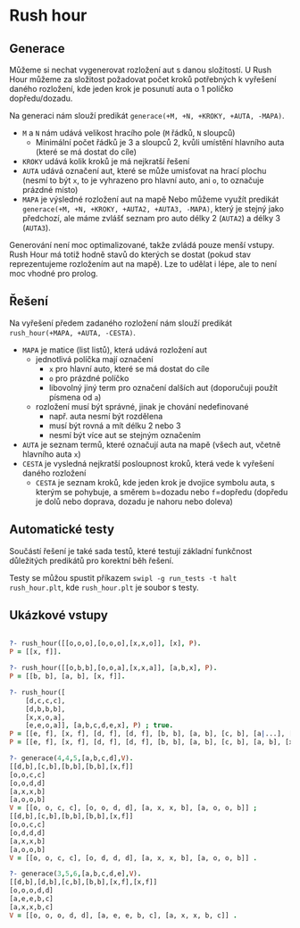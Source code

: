# Rush hour

## Generace
Můžeme si nechat vygenerovat rozložení aut s danou složitostí. U Rush Hour můžeme za složitost požadovat počet kroků potřebných k vyřešení daného rozložení, kde jeden krok je posunutí auta o 1 políčko dopředu/dozadu.

Na generaci nám slouží predikát `generace(+M, +N, +KROKY, +AUTA, -MAPA)`.
 - `M` a `N` nám udává velikost hracího pole (`M` řádků, `N` sloupců)
    - Minimální počet řádků je 3 a sloupců 2, kvůli umístění hlavního auta (které se má dostat do cíle)
 - `KROKY` udává kolik kroků je má nejkratší řešení
 - `AUTA` udává označení aut, které se může umisťovat na hrací plochu (nesmí to být `x`, to je vyhrazeno pro hlavní auto, ani `o`, to označuje prázdné místo)
 - `MAPA` je výsledné rozložení aut na mapě
Nebo můžeme využít predikát `generace(+M, +N, +KROKY, +AUTA2, +AUTA3, -MAPA)`, který je stejný jako předchozí, ale máme zvlášť seznam pro auto délky 2 (`AUTA2`) a délky 3 (`AUTA3`).

Generování není moc optimalizované, takže zvládá pouze menší vstupy. Rush Hour má totiž hodně stavů do kterých se dostat (pokud stav reprezentujeme rozložením aut na mapě). Lze to udělat i lépe, ale to není moc vhodné pro prolog.

## Řešení
Na vyřešení předem zadaného rozložení nám slouží predikát `rush_hour(+MAPA, +AUTA, -CESTA)`.
 - `MAPA` je matice (list listů), která udává rozložení aut
   - jednotlivá políčka mají označení
     - `x` pro hlavní auto, které se má dostat do cíle
     - `o` pro prázdné políčko
     - libovolný jiný term pro označení dalších aut (doporučuji použít písmena od `a`)
   - rozložení musí být správné, jinak je chování nedefinované
     - např. auta nesmí být rozdělena
     - musí být rovná a mít délku 2 nebo 3
     - nesmí být více aut se stejným označením
 - `AUTA` je seznam termů, které označují auta na mapě (všech aut, včetně hlavního auta `x`)
 - `CESTA` je vysledná nejkratší posloupnost kroků, která vede k vyřešení daného rozložení
   - `CESTA` je seznam kroků, kde jeden krok je dvojice symbolu auta, s kterým se pohybuje, a směrem `b`=dozadu nebo `f`=dopředu (dopředu je dolů nebo doprava, dozadu je nahoru nebo doleva)

## Automatické testy
Součástí řešení je také sada testů, které testují základní funkčnost důležitých predikátů pro korektní běh řešení.

Testy se můžou spustit příkazem `swipl -g run_tests -t halt rush_hour.plt`, kde  `rush_hour.plt` je soubor s testy.

## Ukázkové vstupy

```prolog

?- rush_hour([[o,o,o],[o,o,o],[x,x,o]], [x], P).
P = [[x, f]].

?- rush_hour([[o,b,b],[o,o,a],[x,x,a]], [a,b,x], P).
P = [[b, b], [a, b], [x, f]].

?- rush_hour([
    [d,c,c,c],
    [d,b,b,b],
    [x,x,o,a],
    [e,e,o,a]], [a,b,c,d,e,x], P) ; true.
P = [[e, f], [x, f], [d, f], [d, f], [b, b], [a, b], [c, b], [a|...], [...|...]] [write]
P = [[e, f], [x, f], [d, f], [d, f], [b, b], [a, b], [c, b], [a, b], [x, f]].

?- generace(4,4,5,[a,b,c,d],V).
[[d,b],[c,b],[b,b],[b,b],[x,f]]
[o,o,c,c]
[o,o,d,d]
[a,x,x,b]
[a,o,o,b]
V = [[o, o, c, c], [o, o, d, d], [a, x, x, b], [a, o, o, b]] ;
[[d,b],[c,b],[b,b],[b,b],[x,f]]
[o,o,c,c]
[o,d,d,d]
[a,x,x,b]
[a,o,o,b]
V = [[o, o, c, c], [o, d, d, d], [a, x, x, b], [a, o, o, b]] .

?- generace(3,5,6,[a,b,c,d,e],V).
[[d,b],[d,b],[c,b],[b,b],[x,f],[x,f]]
[o,o,o,d,d]
[a,e,e,b,c]
[a,x,x,b,c]
V = [[o, o, o, d, d], [a, e, e, b, c], [a, x, x, b, c]] .

```